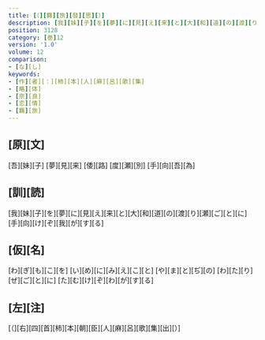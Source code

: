 ```yaml
---
title: [（][羇][旅][發][思][）]
description: [我][妹][子][を][夢][に][見][え][来][と][大][和][道][の][渡][り][瀬][ご][と][に][手][向][け][ぞ][我][が][す][る]
position: 3128
category: [巻]12
version: '1.0'
volume: 12
comparison:
- [な][し]
keywords:
- [作][者][：][柿][本][人][麻][呂][歌][集]
- [略][体]
- [奈][良]
- [恋][情]
- [羈][旅]
---
```


## [原][文]

[吾][妹][子] [夢][見][来] [倭][路] [度][瀬][別] [手][向][吾][為]

## [訓][読]

[我][妹][子][を][夢][に][見][え][来][と][大][和][道][の][渡][り][瀬][ご][と][に][手][向][け][ぞ][我][が][す][る]

## [仮][名]

[わ][ぎ][も][こ][を] [い][め][に][み][え][こ][と] [や][ま][と][ぢ][の] [わ][た][り][ぜ][ご][と][に] [た][む][け][ぞ][わ][が][す][る]

## [左][注]

[（][右][四][首][柿][本][朝][臣][人][麻][呂][歌][集][出][）]
